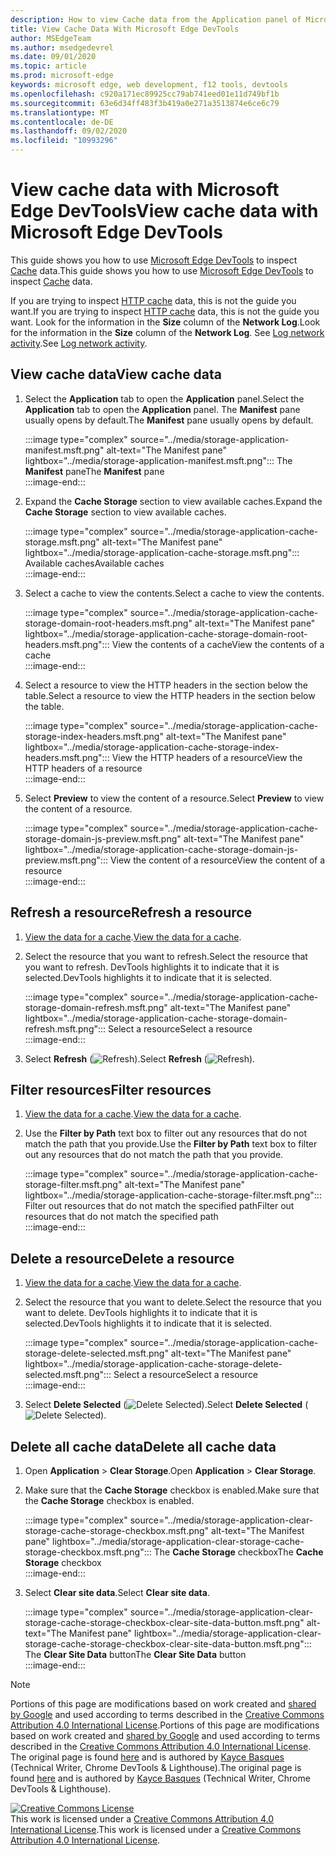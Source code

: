 ```yaml
---
description: How to view Cache data from the Application panel of Microsoft Edge DevTools.
title: View Cache Data With Microsoft Edge DevTools
author: MSEdgeTeam
ms.author: msedgedevrel
ms.date: 09/01/2020
ms.topic: article
ms.prod: microsoft-edge
keywords: microsoft edge, web development, f12 tools, devtools
ms.openlocfilehash: c920a171ec89925cc79ab741eed01e11d749bf1b
ms.sourcegitcommit: 63e6d34ff483f3b419a0e271a3513874e6ce6c79
ms.translationtype: MT
ms.contentlocale: de-DE
ms.lasthandoff: 09/02/2020
ms.locfileid: "10993296"
---
```

<!-- Copyright Kayce Basques 

   Licensed under the Apache License, Version 2.0 (the "License");
   you may not use this file except in compliance with the License.
   You may obtain a copy of the License at

       https://www.apache.org/licenses/LICENSE-2.0

   Unless required by applicable law or agreed to in writing, software
   distributed under the License is distributed on an "AS IS" BASIS,
   WITHOUT WARRANTIES OR CONDITIONS OF ANY KIND, either express or implied.
   See the License for the specific language governing permissions and
   limitations under the License.  -->





# <span data-ttu-id="c5b4e-104">View cache data with Microsoft Edge DevTools</span><span class="sxs-lookup"><span data-stu-id="c5b4e-104">View cache data with Microsoft Edge DevTools</span></span>   



<span data-ttu-id="c5b4e-105">This guide shows you how to use [Microsoft Edge DevTools][MicrosoftEdgeDevTools] to inspect [Cache][MDNCache] data.</span><span class="sxs-lookup"><span data-stu-id="c5b4e-105">This guide shows you how to use [Microsoft Edge DevTools][MicrosoftEdgeDevTools] to inspect [Cache][MDNCache] data.</span></span>  

<span data-ttu-id="c5b4e-106">If you are trying to inspect [HTTP cache][MDNHTTPCaching] data, this is not the guide you want.</span><span class="sxs-lookup"><span data-stu-id="c5b4e-106">If you are trying to inspect [HTTP cache][MDNHTTPCaching] data, this is not the guide you want.</span></span>  <span data-ttu-id="c5b4e-107">Look for the information in the **Size** column of the **Network Log**.</span><span class="sxs-lookup"><span data-stu-id="c5b4e-107">Look for the information in the **Size** column of the **Network Log**.</span></span>  <span data-ttu-id="c5b4e-108">See [Log network activity][DevtoolsNetworkLogActivity].</span><span class="sxs-lookup"><span data-stu-id="c5b4e-108">See [Log network activity][DevtoolsNetworkLogActivity].</span></span>  

## <span data-ttu-id="c5b4e-109">View cache data</span><span class="sxs-lookup"><span data-stu-id="c5b4e-109">View cache data</span></span>   

1.  <span data-ttu-id="c5b4e-110">Select the **Application** tab to open the **Application** panel.</span><span class="sxs-lookup"><span data-stu-id="c5b4e-110">Select the **Application** tab to open the **Application** panel.</span></span>  <span data-ttu-id="c5b4e-111">The **Manifest** pane usually opens by default.</span><span class="sxs-lookup"><span data-stu-id="c5b4e-111">The **Manifest** pane usually opens by default.</span></span>  
    
    :::image type="complex" source="../media/storage-application-manifest.msft.png" alt-text="The Manifest pane" lightbox="../media/storage-application-manifest.msft.png":::
       <span data-ttu-id="c5b4e-113">The **Manifest** pane</span><span class="sxs-lookup"><span data-stu-id="c5b4e-113">The **Manifest** pane</span></span>  
    :::image-end:::  
    
1.  <span data-ttu-id="c5b4e-114">Expand the **Cache Storage** section to view available caches.</span><span class="sxs-lookup"><span data-stu-id="c5b4e-114">Expand the **Cache Storage** section to view available caches.</span></span>  
    
    :::image type="complex" source="../media/storage-application-cache-storage.msft.png" alt-text="The Manifest pane" lightbox="../media/storage-application-cache-storage.msft.png":::
       <span data-ttu-id="c5b4e-116">Available caches</span><span class="sxs-lookup"><span data-stu-id="c5b4e-116">Available caches</span></span>  
    :::image-end:::  
    
1.  <span data-ttu-id="c5b4e-117">Select a cache to view the contents.</span><span class="sxs-lookup"><span data-stu-id="c5b4e-117">Select a cache to view the contents.</span></span>  
    
    :::image type="complex" source="../media/storage-application-cache-storage-domain-root-headers.msft.png" alt-text="The Manifest pane" lightbox="../media/storage-application-cache-storage-domain-root-headers.msft.png":::
       <span data-ttu-id="c5b4e-119">View the contents of a cache</span><span class="sxs-lookup"><span data-stu-id="c5b4e-119">View the contents of a cache</span></span>  
    :::image-end:::  
    
1.  <span data-ttu-id="c5b4e-120">Select a resource to view the HTTP headers in the section below the table.</span><span class="sxs-lookup"><span data-stu-id="c5b4e-120">Select a resource to view the HTTP headers in the section below the table.</span></span>  
    
    :::image type="complex" source="../media/storage-application-cache-storage-index-headers.msft.png" alt-text="The Manifest pane" lightbox="../media/storage-application-cache-storage-index-headers.msft.png":::
       <span data-ttu-id="c5b4e-122">View the HTTP headers of a resource</span><span class="sxs-lookup"><span data-stu-id="c5b4e-122">View the HTTP headers of a resource</span></span>  
    :::image-end:::  
    
1.  <span data-ttu-id="c5b4e-123">Select **Preview** to view the content of a resource.</span><span class="sxs-lookup"><span data-stu-id="c5b4e-123">Select **Preview** to view the content of a resource.</span></span>  
    
    :::image type="complex" source="../media/storage-application-cache-storage-domain-js-preview.msft.png" alt-text="The Manifest pane" lightbox="../media/storage-application-cache-storage-domain-js-preview.msft.png":::
       <span data-ttu-id="c5b4e-125">View the content of a resource</span><span class="sxs-lookup"><span data-stu-id="c5b4e-125">View the content of a resource</span></span>  
    :::image-end:::  
    
## <span data-ttu-id="c5b4e-126">Refresh a resource</span><span class="sxs-lookup"><span data-stu-id="c5b4e-126">Refresh a resource</span></span>   

1.  <span data-ttu-id="c5b4e-127">[View the data for a cache](#view-cache-data).</span><span class="sxs-lookup"><span data-stu-id="c5b4e-127">[View the data for a cache](#view-cache-data).</span></span>  
1.  <span data-ttu-id="c5b4e-128">Select the resource that you want to refresh.</span><span class="sxs-lookup"><span data-stu-id="c5b4e-128">Select the resource that you want to refresh.</span></span>  <span data-ttu-id="c5b4e-129">DevTools highlights it to indicate that it is selected.</span><span class="sxs-lookup"><span data-stu-id="c5b4e-129">DevTools highlights it to indicate that it is selected.</span></span>  
    
    :::image type="complex" source="../media/storage-application-cache-storage-domain-refresh.msft.png" alt-text="The Manifest pane" lightbox="../media/storage-application-cache-storage-domain-refresh.msft.png":::
       <span data-ttu-id="c5b4e-131">Select a resource</span><span class="sxs-lookup"><span data-stu-id="c5b4e-131">Select a resource</span></span>  
    :::image-end:::  
    
1.  <span data-ttu-id="c5b4e-132">Select **Refresh** \(![Refresh][ImageRefreshIcon]\).</span><span class="sxs-lookup"><span data-stu-id="c5b4e-132">Select **Refresh** \(![Refresh][ImageRefreshIcon]\).</span></span>  
    
## <span data-ttu-id="c5b4e-133">Filter resources</span><span class="sxs-lookup"><span data-stu-id="c5b4e-133">Filter resources</span></span>   

1.  <span data-ttu-id="c5b4e-134">[View the data for a cache](#view-cache-data).</span><span class="sxs-lookup"><span data-stu-id="c5b4e-134">[View the data for a cache](#view-cache-data).</span></span>  
1.  <span data-ttu-id="c5b4e-135">Use the **Filter by Path** text box to filter out any resources that do not match the path that you provide.</span><span class="sxs-lookup"><span data-stu-id="c5b4e-135">Use the **Filter by Path** text box to filter out any resources that do not match the path that you provide.</span></span>  
    
    :::image type="complex" source="../media/storage-application-cache-storage-filter.msft.png" alt-text="The Manifest pane" lightbox="../media/storage-application-cache-storage-filter.msft.png":::
       <span data-ttu-id="c5b4e-137">Filter out resources that do not match the specified path</span><span class="sxs-lookup"><span data-stu-id="c5b4e-137">Filter out resources that do not match the specified path</span></span>  
    :::image-end:::  
    
## <span data-ttu-id="c5b4e-138">Delete a resource</span><span class="sxs-lookup"><span data-stu-id="c5b4e-138">Delete a resource</span></span>   

1.  <span data-ttu-id="c5b4e-139">[View the data for a cache](#view-cache-data).</span><span class="sxs-lookup"><span data-stu-id="c5b4e-139">[View the data for a cache](#view-cache-data).</span></span>  
1.  <span data-ttu-id="c5b4e-140">Select the resource that you want to delete.</span><span class="sxs-lookup"><span data-stu-id="c5b4e-140">Select the resource that you want to delete.</span></span>  <span data-ttu-id="c5b4e-141">DevTools highlights it to indicate that it is selected.</span><span class="sxs-lookup"><span data-stu-id="c5b4e-141">DevTools highlights it to indicate that it is selected.</span></span>  
    
    :::image type="complex" source="../media/storage-application-cache-storage-delete-selected.msft.png" alt-text="The Manifest pane" lightbox="../media/storage-application-cache-storage-delete-selected.msft.png":::
       <span data-ttu-id="c5b4e-143">Select a resource</span><span class="sxs-lookup"><span data-stu-id="c5b4e-143">Select a resource</span></span>  
    :::image-end:::  
    
1.  <span data-ttu-id="c5b4e-144">Select **Delete Selected** \(![Delete Selected][ImageDeleteIcon]\).</span><span class="sxs-lookup"><span data-stu-id="c5b4e-144">Select **Delete Selected** \(![Delete Selected][ImageDeleteIcon]\).</span></span>  
    
## <span data-ttu-id="c5b4e-145">Delete all cache data</span><span class="sxs-lookup"><span data-stu-id="c5b4e-145">Delete all cache data</span></span>   

1.  <span data-ttu-id="c5b4e-146">Open **Application** > **Clear Storage**.</span><span class="sxs-lookup"><span data-stu-id="c5b4e-146">Open **Application** > **Clear Storage**.</span></span>  
1.  <span data-ttu-id="c5b4e-147">Make sure that the **Cache Storage** checkbox is enabled.</span><span class="sxs-lookup"><span data-stu-id="c5b4e-147">Make sure that the **Cache Storage** checkbox is enabled.</span></span>  
    
    :::image type="complex" source="../media/storage-application-clear-storage-cache-storage-checkbox.msft.png" alt-text="The Manifest pane" lightbox="../media/storage-application-clear-storage-cache-storage-checkbox.msft.png":::
       <span data-ttu-id="c5b4e-149">The **Cache Storage** checkbox</span><span class="sxs-lookup"><span data-stu-id="c5b4e-149">The **Cache Storage** checkbox</span></span>  
    :::image-end:::  
    
1.  <span data-ttu-id="c5b4e-150">Select **Clear site data**.</span><span class="sxs-lookup"><span data-stu-id="c5b4e-150">Select **Clear site data**.</span></span>  
    
    :::image type="complex" source="../media/storage-application-clear-storage-cache-storage-checkbox-clear-site-data-button.msft.png" alt-text="The Manifest pane" lightbox="../media/storage-application-clear-storage-cache-storage-checkbox-clear-site-data-button.msft.png":::
       <span data-ttu-id="c5b4e-152">The **Clear Site Data** button</span><span class="sxs-lookup"><span data-stu-id="c5b4e-152">The **Clear Site Data** button</span></span>  
    :::image-end:::  
    
<!--  
  


-->  

<!-- image links -->  

[ImageDeleteIcon]: ../media/delete-icon.msft.png  
[ImageRefreshIcon]: ../media/refresh-icon.msft.png  

<!-- links -->  

[MicrosoftEdgeDevTools]: ../../devtools-guide-chromium.md "Microsoft Edge (Chromium) Developer tools | Microsoft Docs"  
[DevtoolsNetworkLogActivity]: ../network/index.md#log-network-activity  "Log network activity | Microsoft Docs"  

[MDNCache]: https://developer.mozilla.org/docs/Web/API/Cache "Cache | MDN"  
[MDNHTTPCaching]: https://developer.mozilla.org/docs/Web/HTTP/Caching "HTTP caching | MDN"  

> [!NOTE]
> <span data-ttu-id="c5b4e-157">Portions of this page are modifications based on work created and [shared by Google][GoogleSitePolicies] and used according to terms described in the [Creative Commons Attribution 4.0 International License][CCA4IL].</span><span class="sxs-lookup"><span data-stu-id="c5b4e-157">Portions of this page are modifications based on work created and [shared by Google][GoogleSitePolicies] and used according to terms described in the [Creative Commons Attribution 4.0 International License][CCA4IL].</span></span>  
> <span data-ttu-id="c5b4e-158">The original page is found [here](https://developers.google.com/web/tools/chrome-devtools/storage/cache) and is authored by [Kayce Basques][KayceBasques] \(Technical Writer, Chrome DevTools \& Lighthouse\).</span><span class="sxs-lookup"><span data-stu-id="c5b4e-158">The original page is found [here](https://developers.google.com/web/tools/chrome-devtools/storage/cache) and is authored by [Kayce Basques][KayceBasques] \(Technical Writer, Chrome DevTools \& Lighthouse\).</span></span>  

[![Creative Commons License][CCby4Image]][CCA4IL]  
<span data-ttu-id="c5b4e-160">This work is licensed under a [Creative Commons Attribution 4.0 International License][CCA4IL].</span><span class="sxs-lookup"><span data-stu-id="c5b4e-160">This work is licensed under a [Creative Commons Attribution 4.0 International License][CCA4IL].</span></span>  

[CCA4IL]: https://creativecommons.org/licenses/by/4.0  
[CCby4Image]: https://i.creativecommons.org/l/by/4.0/88x31.png  
[GoogleSitePolicies]: https://developers.google.com/terms/site-policies  
[KayceBasques]: https://developers.google.com/web/resources/contributors/kaycebasques  
